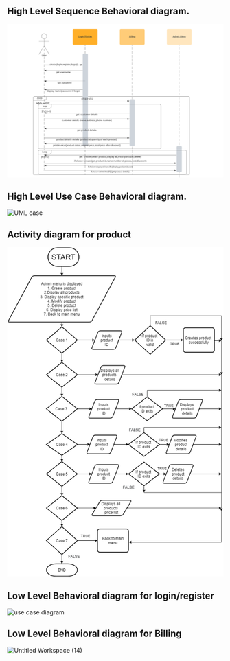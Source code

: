 ## High Level Sequence Behavioral diagram.
![Sequence diagram](https://github.com/99004440-Arvindan/EMBEDDED_MINI_PROJECT/blob/main/_Architecture/behavioral%20diagrams/Highlevel_Sequence_diagram.png)
## High Level Use Case Behavioral diagram.
![UML case](https://user-images.githubusercontent.com/66370715/125732263-75d1a098-f24a-4cf8-bda4-73ef634ed7f3.png)
## Activity diagram for product
![Sequence diagram](https://github.com/99004440-Arvindan/EMBEDDED_MINI_PROJECT/blob/main/_Architecture/behavioral%20diagrams/Activity%20diagram%20for%20product.png)

## Low Level Behavioral diagram for login/register
![use case diagram]()
## Low Level Behavioral diagram for Billing

![Untitled Workspace (14)](https://user-images.githubusercontent.com/87067257/125731401-fcd78ed9-1316-47bc-bd1e-27d6b5bfc0a9.png)


